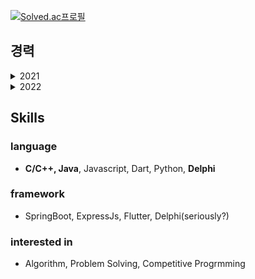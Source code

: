 [![Solved.ac프로필](http://mazassumnida.wtf/api/generate_badge?boj=whquddn55)](https://solved.ac/whquddn55)

## 경력
<details>
  <summary>2021</summary>

  * 제4회 부산대학교 창의융합SW해커톤 장려상
    - 백엔드(Docker + ExpressJs + ElasticSearch)
  * 2021 제6회 PNU 대학생 프로그래밍 경진대회 대상
  * 2021 대학생 프로그래밍 경시대회(ICPC) 본선 진출(36th)
  * 2021 삼성전자 대학생 프로그래밍 경진대회(SCPC) 본선 진출

</details>

<details>
  <summary>2022</summary>

  * 2022 전국 대학생 프로그래밍 대회 동아리 연합 여름 대회(UCPC) 본선 진출
  * 2022 전국 대학생 프로그래밍 대회 동아리 연합 여름 대회(UCPC) 특별상 수상
  * 2022 삼성전자 대학생 프로그래밍 경진대회(SCPC) 본선 진출
  * 2022 제3회 AI·블록체인 아이디어 경진대회 우수상 수상
  * 2022 부산코딩경진대회 대학부 2위
  * 2022 제 2회 부산대학교 프로그래밍 대회 Coderace 문제 출제
    - https://www.acmicpc.net/problem/25577
    - https://www.acmicpc.net/problem/25579

  * 2022 제7회 PNU 대학생 프로그래밍 경진대회 대상
  * 2022 대학생 프로그래밍 경시대회(ICPC) 본선 진출(41th)
  * 2022 전기 졸업과제 은상
  * 2022 제3회 AI 블록체인 아이디어 경진대회 우수상
  * 2022 정컴 TechWeek-프로그래밍 경진대회 금상
  * 2022 BUSAN 코딩테스트 경진대회 대상
  * 2022 LG CNS CODEMONSTER 예,본선 통과 및 입사
  
</details>

##  Skills
### language
* **C/C++, Java**, Javascript, Dart, Python, **Delphi**
### framework
* SpringBoot, ExpressJs, Flutter, Delphi(seriously?)
### interested in
* Algorithm, Problem Solving, Competitive Progrmming
